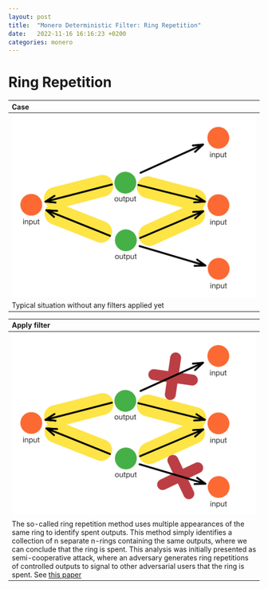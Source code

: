 ```yaml
---
layout: post
title:  "Monero Deterministic Filter: Ring Repetition"
date:   2022-11-16 16:16:23 +0200
categories: monero 
---
```


# Ring Repetition


| Case |
|:--|
| ![](/assets/images/monero_filter3_1.jpg) |
| Typical situation without any filters applied yet |

| Apply filter |
|:--|
| ![](/assets/images/monero_filter3_2.jpg) |
| The so-called ring repetition method uses multiple appearances of the same ring to identify spent outputs. This method simply identifies a collection of n separate n-rings containing the same outputs, where we can conclude that the ring is spent. This analysis was initially presented as semi-cooperative attack, where an adversary generates ring repetitions of controlled outputs to signal to other adversarial users that the ring is spent. See [this paper](https://www.getmonero.org/resources/research-lab/pubs/MRL-0007.pdf) |

